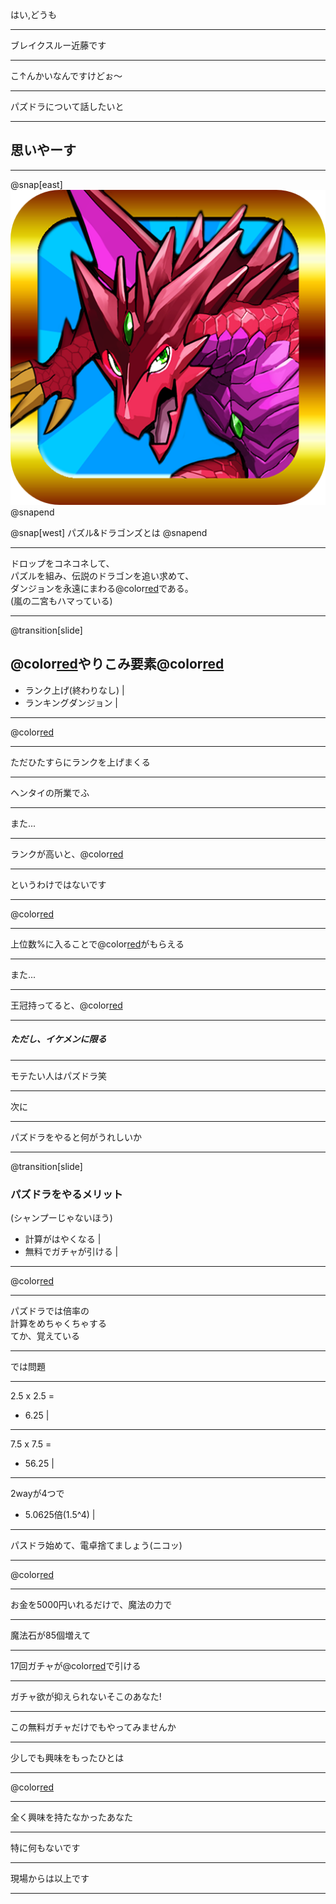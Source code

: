 はい,どうも

---

ブレイクスルー近藤です

---

こ↑んかいなんですけどぉ〜

---

パズドラについて話したいと

---

## 思いやーす

---

@snap[east]
<img src="LT-3/assets/icon.png" />
@snapend

@snap[west]
パズル&ドラゴンズとは
@snapend

---

ドロップをコネコネして、<br>
パズルを組み、伝説のドラゴンを追い求めて、<br>
ダンジョンを永遠にまわる@color[red](神ゲー)である。<br>
(嵐の二宮もハマっている)

---

@transition[slide]
## @color[red](♡)やりこみ要素@color[red](♡)
* ランク上げ(終わりなし) |
* ランキングダンジョン |

---

@color[red](ランク上げ)

---

ただひたすらにランクを上げまくる

---

ヘンタイの所業でふ

---

また...

---

ランクが高いと、@color[red](モテる)

---

というわけではないです

---

@color[red](ランキングダンジョン)

---

上位数%に入ることで@color[red](王冠)がもらえる

---

また...

---

王冠持ってると、@color[red](モテます)

---

##### ただし、イケメンに限る

---

モテたい人はパズドラ笑

---

次に

---

パズドラをやると何がうれしいか

---

@transition[slide]
### パズドラをやるメリット <br>
(シャンプーじゃないほう)
* 計算がはやくなる |
* 無料でガチャが引ける |

---

@color[red](計算がはやくなる)

---

パズドラでは倍率の<br>
計算をめちゃくちゃする<br>
てか、覚えている

---

では問題

---

2.5 x 2.5 = 
* 6.25 |

---

7.5 x 7.5 = 
* 56.25 |

---

2wayが4つで
* 5.0625倍(1.5^4) |

---

パスドラ始めて、電卓捨てましょう(ニコッ)

---

@color[red](無料でガチャが引ける)

---

お金を5000円いれるだけで、魔法の力で

---

魔法石が85個増えて

---

17回ガチャが@color[red](無料)で引ける

---

ガチャ欲が抑えられないそこのあなた!

---

この無料ガチャだけでもやってみませんか

---

少しでも興味をもったひとは

---

@color[red](パズドラ始めましょう)

---

全く興味を持たなかったあなた

---

特に何もないです

---

現場からは以上です

---
